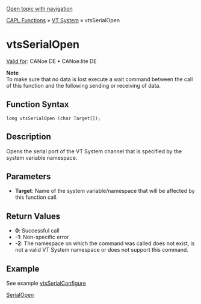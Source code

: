 [Open topic with navigation](../../../../../CANoeDEFamily.htm#Topics/CAPLFunctions/VTSystem/Functions/CAPLfunctionVTSvtsSerialOpen.md)

[CAPL Functions](../../CAPLfunctions.md) » [VT System](../CAPLfunctionsVTSystemOverview.md) » vtsSerialOpen

# vtsSerialOpen

[Valid for](../../../Shared/FeatureAvailability.md): CANoe DE • CANoe:lite DE

**Note**  
To make sure that no data is lost execute a wait command between the call of this function and the following sending or receiving of data.

## Function Syntax

`long vtsSerialOpen (char Target[]);`

## Description

Opens the serial port of the VT System channel that is specified by the system variable namespace.

## Parameters

- **Target**: Name of the system variable/namespace that will be affected by this function call.

## Return Values

- **0**: Successful call
- **-1**: Non-specific error
- **-2**: The namespace on which the command was called does not exist, is not a valid VT System namespace or does not support this command.

## Example

See example [vtsSerialConfigure](CAPLfunctionVTSvtsSerialConfigure.md)

[SerialOpen](CAPLfunctionVTSSerialOpen.md)
